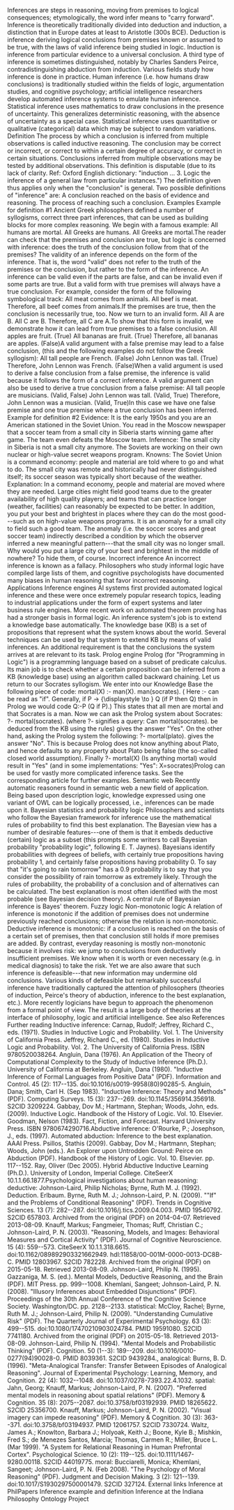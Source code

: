 Inferences are steps in reasoning, moving from premises to logical
consequences; etymologically, the word infer means to \"carry forward\".
Inference is theoretically traditionally divided into deduction and
induction, a distinction that in Europe dates at least to Aristotle
(300s BCE). Deduction is inference deriving logical conclusions from
premises known or assumed to be true, with the laws of valid inference
being studied in logic. Induction is inference from particular evidence
to a universal conclusion. A third type of inference is sometimes
distinguished, notably by Charles Sanders Peirce, contradistinguishing
abduction from induction. Various fields study how inference is done in
practice. Human inference (i.e. how humans draw conclusions) is
traditionally studied within the fields of logic, argumentation studies,
and cognitive psychology; artificial intelligence researchers develop
automated inference systems to emulate human inference. Statistical
inference uses mathematics to draw conclusions in the presence of
uncertainty. This generalizes deterministic reasoning, with the absence
of uncertainty as a special case. Statistical inference uses
quantitative or qualitative (categorical) data which may be subject to
random variations. Definition The process by which a conclusion is
inferred from multiple observations is called inductive reasoning. The
conclusion may be correct or incorrect, or correct to within a certain
degree of accuracy, or correct in certain situations. Conclusions
inferred from multiple observations may be tested by additional
observations. This definition is disputable (due to its lack of clarity.
Ref: Oxford English dictionary: \"induction \... 3. Logic the inference
of a general law from particular instances.\") The definition given thus
applies only when the \"conclusion\" is general. Two possible
definitions of \"inference\" are: A conclusion reached on the basis of
evidence and reasoning. The process of reaching such a conclusion.
Examples Example for definition #1 Ancient Greek philosophers defined a
number of syllogisms, correct three part inferences, that can be used as
building blocks for more complex reasoning. We begin with a famous
example: All humans are mortal. All Greeks are humans. All Greeks are
mortal.The reader can check that the premises and conclusion are true,
but logic is concerned with inference: does the truth of the conclusion
follow from that of the premises? The validity of an inference depends
on the form of the inference. That is, the word \"valid\" does not refer
to the truth of the premises or the conclusion, but rather to the form
of the inference. An inference can be valid even if the parts are false,
and can be invalid even if some parts are true. But a valid form with
true premises will always have a true conclusion. For example, consider
the form of the following symbological track: All meat comes from
animals. All beef is meat. Therefore, all beef comes from animals.If the
premises are true, then the conclusion is necessarily true, too. Now we
turn to an invalid form. All A are B. All C are B. Therefore, all C are
A.To show that this form is invalid, we demonstrate how it can lead from
true premises to a false conclusion. All apples are fruit. (True) All
bananas are fruit. (True) Therefore, all bananas are apples. (False)A
valid argument with a false premise may lead to a false conclusion,
(this and the following examples do not follow the Greek syllogism): All
tall people are French. (False) John Lennon was tall. (True) Therefore,
John Lennon was French. (False)When a valid argument is used to derive a
false conclusion from a false premise, the inference is valid because it
follows the form of a correct inference. A valid argument can also be
used to derive a true conclusion from a false premise: All tall people
are musicians. (Valid, False) John Lennon was tall. (Valid, True)
Therefore, John Lennon was a musician. (Valid, True)In this case we have
one false premise and one true premise where a true conclusion has been
inferred. Example for definition #2 Evidence: It is the early 1950s and
you are an American stationed in the Soviet Union. You read in the
Moscow newspaper that a soccer team from a small city in Siberia starts
winning game after game. The team even defeats the Moscow team.
Inference: The small city in Siberia is not a small city anymore. The
Soviets are working on their own nuclear or high-value secret weapons
program. Knowns: The Soviet Union is a command economy: people and
material are told where to go and what to do. The small city was remote
and historically had never distinguished itself; its soccer season was
typically short because of the weather. Explanation: In a command
economy, people and material are moved where they are needed. Large
cities might field good teams due to the greater availability of high
quality players; and teams that can practice longer (weather,
facilities) can reasonably be expected to be better. In addition, you
put your best and brightest in places where they can do the most
good---such as on high-value weapons programs. It is an anomaly for a
small city to field such a good team. The anomaly (i.e. the soccer
scores and great soccer team) indirectly described a condition by which
the observer inferred a new meaningful pattern---that the small city was
no longer small. Why would you put a large city of your best and
brightest in the middle of nowhere? To hide them, of course. Incorrect
inference An incorrect inference is known as a fallacy. Philosophers who
study informal logic have compiled large lists of them, and cognitive
psychologists have documented many biases in human reasoning that favor
incorrect reasoning. Applications Inference engines AI systems first
provided automated logical inference and these were once extremely
popular research topics, leading to industrial applications under the
form of expert systems and later business rule engines. More recent work
on automated theorem proving has had a stronger basis in formal logic.
An inference system\'s job is to extend a knowledge base automatically.
The knowledge base (KB) is a set of propositions that represent what the
system knows about the world. Several techniques can be used by that
system to extend KB by means of valid inferences. An additional
requirement is that the conclusions the system arrives at are relevant
to its task. Prolog engine Prolog (for \"Programming in Logic\") is a
programming language based on a subset of predicate calculus. Its main
job is to check whether a certain proposition can be inferred from a KB
(knowledge base) using an algorithm called backward chaining. Let us
return to our Socrates syllogism. We enter into our Knowledge Base the
following piece of code: mortal(X) :- man(X). man(socrates). ( Here :-
can be read as \"if\". Generally, if P → {\\displaystyle \\to } Q (if P
then Q) then in Prolog we would code Q:-P (Q if P).) This states that
all men are mortal and that Socrates is a man. Now we can ask the Prolog
system about Socrates: ?- mortal(socrates). (where ?- signifies a query:
Can mortal(socrates). be deduced from the KB using the rules) gives the
answer \"Yes\". On the other hand, asking the Prolog system the
following: ?- mortal(plato). gives the answer \"No\". This is because
Prolog does not know anything about Plato, and hence defaults to any
property about Plato being false (the so-called closed world
assumption). Finally ?- mortal(X) (Is anything mortal) would result in
\"Yes\" (and in some implementations: \"Yes\": X=socrates)Prolog can be
used for vastly more complicated inference tasks. See the corresponding
article for further examples. Semantic web Recently automatic reasoners
found in semantic web a new field of application. Being based upon
description logic, knowledge expressed using one variant of OWL can be
logically processed, i.e., inferences can be made upon it. Bayesian
statistics and probability logic Philosophers and scientists who follow
the Bayesian framework for inference use the mathematical rules of
probability to find this best explanation. The Bayesian view has a
number of desirable features---one of them is that it embeds deductive
(certain) logic as a subset (this prompts some writers to call Bayesian
probability \"probability logic\", following E. T. Jaynes). Bayesians
identify probabilities with degrees of beliefs, with certainly true
propositions having probability 1, and certainly false propositions
having probability 0. To say that \"it\'s going to rain tomorrow\" has a
0.9 probability is to say that you consider the possibility of rain
tomorrow as extremely likely. Through the rules of probability, the
probability of a conclusion and of alternatives can be calculated. The
best explanation is most often identified with the most probable (see
Bayesian decision theory). A central rule of Bayesian inference is
Bayes\' theorem. Fuzzy logic Non-monotonic logic A relation of inference
is monotonic if the addition of premises does not undermine previously
reached conclusions; otherwise the relation is non-monotonic. Deductive
inference is monotonic: if a conclusion is reached on the basis of a
certain set of premises, then that conclusion still holds if more
premises are added. By contrast, everyday reasoning is mostly
non-monotonic because it involves risk: we jump to conclusions from
deductively insufficient premises. We know when it is worth or even
necessary (e.g. in medical diagnosis) to take the risk. Yet we are also
aware that such inference is defeasible---that new information may
undermine old conclusions. Various kinds of defeasible but remarkably
successful inference have traditionally captured the attention of
philosophers (theories of induction, Peirce\'s theory of abduction,
inference to the best explanation, etc.). More recently logicians have
begun to approach the phenomenon from a formal point of view. The result
is a large body of theories at the interface of philosophy, logic and
artificial intelligence. See also References Further reading Inductive
inference: Carnap, Rudolf; Jeffrey, Richard C., eds. (1971). Studies in
Inductive Logic and Probability. Vol. 1. The University of California
Press. Jeffrey, Richard C., ed. (1980). Studies in Inductive Logic and
Probability. Vol. 2. The University of California Press. ISBN
9780520038264. Angluin, Dana (1976). An Application of the Theory of
Computational Complexity to the Study of Inductive Inference (Ph.D.).
University of California at Berkeley. Angluin, Dana (1980). \"Inductive
Inference of Formal Languages from Positive Data\" (PDF). Information
and Control. 45 (2): 117--135. doi:10.1016/s0019-9958(80)90285-5.
Angluin, Dana; Smith, Carl H. (Sep 1983). \"Inductive Inference: Theory
and Methods\" (PDF). Computing Surveys. 15 (3): 237--269.
doi:10.1145/356914.356918. S2CID 3209224. Gabbay, Dov M.; Hartmann,
Stephan; Woods, John, eds. (2009). Inductive Logic. Handbook of the
History of Logic. Vol. 10. Elsevier. Goodman, Nelson (1983). Fact,
Fiction, and Forecast. Harvard University Press. ISBN
9780674290716.Abductive inference: O\'Rourke, P.; Josephson, J., eds.
(1997). Automated abduction: Inference to the best explanation. AAAI
Press. Psillos, Stathis (2009). Gabbay, Dov M.; Hartmann, Stephan;
Woods, John (eds.). An Explorer upon Untrodden Ground: Peirce on
Abduction (PDF). Handbook of the History of Logic. Vol. 10. Elsevier.
pp. 117--152. Ray, Oliver (Dec 2005). Hybrid Abductive Inductive
Learning (Ph.D.). University of London, Imperial College. CiteSeerX
10.1.1.66.1877.Psychological investigations about human reasoning:
deductive: Johnson-Laird, Philip Nicholas; Byrne, Ruth M. J. (1992).
Deduction. Erlbaum. Byrne, Ruth M. J.; Johnson-Laird, P. N. (2009).
\"\"If\" and the Problems of Conditional Reasoning\" (PDF). Trends in
Cognitive Sciences. 13 (7): 282--287. doi:10.1016/j.tics.2009.04.003.
PMID 19540792. S2CID 657803. Archived from the original (PDF) on
2014-04-07. Retrieved 2013-08-09. Knauff, Markus; Fangmeier, Thomas;
Ruff, Christian C.; Johnson-Laird, P. N. (2003). \"Reasoning, Models,
and Images: Behavioral Measures and Cortical Activity\" (PDF). Journal
of Cognitive Neuroscience. 15 (4): 559--573. CiteSeerX 10.1.1.318.6615.
doi:10.1162/089892903321662949. hdl:11858/00-001M-0000-0013-DC8B-C. PMID
12803967. S2CID 782228. Archived from the original (PDF) on 2015-05-18.
Retrieved 2013-08-09. Johnson-Laird, Philip N. (1995). Gazzaniga, M. S.
(ed.). Mental Models, Deductive Reasoning, and the Brain (PDF). MIT
Press. pp. 999--1008. Khemlani, Sangeet; Johnson-Laird, P. N. (2008).
\"Illusory Inferences about Embedded Disjunctions\" (PDF). Proceedings
of the 30th Annual Conference of the Cognitive Science Society.
Washington/DC. pp. 2128--2133. statistical: McCloy, Rachel; Byrne, Ruth
M. J.; Johnson-Laird, Philip N. (2009). \"Understanding Cumulative
Risk\" (PDF). The Quarterly Journal of Experimental Psychology. 63 (3):
499--515. doi:10.1080/17470210903024784. PMID 19591080. S2CID 7741180.
Archived from the original (PDF) on 2015-05-18. Retrieved 2013-08-09.
Johnson-Laird, Philip N. (1994). \"Mental Models and Probabilistic
Thinking\" (PDF). Cognition. 50 (1--3): 189--209.
doi:10.1016/0010-0277(94)90028-0. PMID 8039361. S2CID 9439284.,
analogical: Burns, B. D. (1996). \"Meta-Analogical Transfer: Transfer
Between Episodes of Analogical Reasoning\". Journal of Experimental
Psychology: Learning, Memory, and Cognition. 22 (4): 1032--1048.
doi:10.1037/0278-7393.22.4.1032. spatial: Jahn, Georg; Knauff, Markus;
Johnson-Laird, P. N. (2007). \"Preferred mental models in reasoning
about spatial relations\" (PDF). Memory & Cognition. 35 (8): 2075--2087.
doi:10.3758/bf03192939. PMID 18265622. S2CID 25356700. Knauff, Markus;
Johnson-Laird, P. N. (2002). \"Visual imagery can impede reasoning\"
(PDF). Memory & Cognition. 30 (3): 363--371. doi:10.3758/bf03194937.
PMID 12061757. S2CID 7330724. Waltz, James A.; Knowlton, Barbara J.;
Holyoak, Keith J.; Boone, Kyle B.; Mishkin, Fred S.; de Menezes Santos,
Marcia; Thomas, Carmen R.; Miller, Bruce L. (Mar 1999). \"A System for
Relational Reasoning in Human Prefrontal Cortex\". Psychological
Science. 10 (2): 119--125. doi:10.1111/1467-9280.00118. S2CID 44019775.
moral: Bucciarelli, Monica; Khemlani, Sangeet; Johnson-Laird, P. N. (Feb
2008). \"The Psychology of Moral Reasoning\" (PDF). Judgment and
Decision Making. 3 (2): 121--139. doi:10.1017/S1930297500001479. S2CID
327124. External links Inference at PhilPapers Inference example and
definition Inference at the Indiana Philosophy Ontology Project
